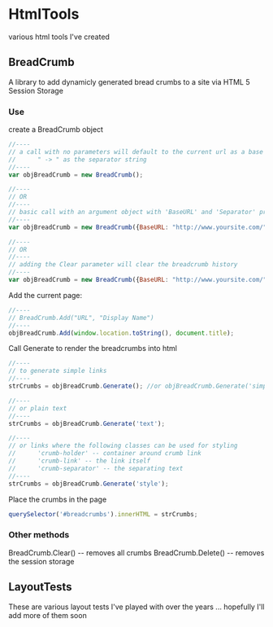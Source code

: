 # HtmlTools #

various html tools I've created


## BreadCrumb ##

A library to add dynamicly generated bread crumbs to a site via HTML 5 Session Storage

### Use ###

create a BreadCrumb object

```javascript
//----
// a call with no parameters will default to the current url as a base url and 
//      " -> " as the separator string
//----
var objBreadCrumb = new BreadCrumb();

//----
// OR
//----
// basic call with an argument object with 'BaseURL' and 'Separator' properties
//----
var objBreadCrumb = new BreadCrumb({BaseURL: "http://www.yoursite.com/", Separator: " -> "});

//----
// OR
//----
// adding the Clear parameter will clear the breadcrumb history
//----
var objBreadCrumb = new BreadCrumb({BaseURL: "http://www.yoursite.com/", Separator: " -> ", Clear: true});
```

Add the current page:

```javascript
//----
// BreadCrumb.Add("URL", "Display Name")
//----
objBreadCrumb.Add(window.location.toString(), document.title);
```

Call Generate to render the breadcrumbs into html

```javascript
//----
// to generate simple links
//----
strCrumbs = objBreadCrumb.Generate(); //or objBreadCrumb.Generate('simple')

//----
// or plain text
//----
strCrumbs = objBreadCrumb.Generate('text');

//----
// or links where the following classes can be used for styling
//      'crumb-holder' -- container around crumb link
//      'crumb-link' -- the link itself
//      'crumb-separator' -- the separating text
//----
strCrumbs = objBreadCrumb.Generate('style');
```

Place the crumbs in the page

```javascript
querySelector('#breadcrumbs').innerHTML = strCrumbs;
```

### Other methods ###

BreadCrumb.Clear() -- removes all crumbs
BreadCrumb.Delete() -- removes the session storage


## LayoutTests ##

These are various layout tests I've played with over the years ... hopefully I'll add more of them soon
